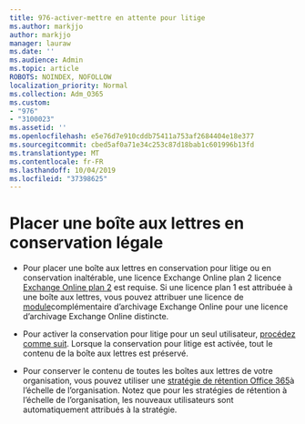 ```yaml
---
title: 976-activer-mettre en attente pour litige
ms.author: markjjo
author: markjjo
manager: lauraw
ms.date: ''
ms.audience: Admin
ms.topic: article
ROBOTS: NOINDEX, NOFOLLOW
localization_priority: Normal
ms.collection: Adm_O365
ms.custom:
- "976"
- "3100023"
ms.assetid: ''
ms.openlocfilehash: e5e76d7e910cddb75411a753af2684404e18e377
ms.sourcegitcommit: cbed5af0a71e34c253c87d18bab1c601996b13fd
ms.translationtype: MT
ms.contentlocale: fr-FR
ms.lasthandoff: 10/04/2019
ms.locfileid: "37398625"
---
```

# <a name="place-a-mailbox-on-legal-hold"></a>Placer une boîte aux lettres en conservation légale

- Pour placer une boîte aux lettres en conservation pour litige ou en conservation inaltérable, une licence Exchange Online plan 2 licence [Exchange Online plan 2](https://docs.microsoft.com/office365/servicedescriptions/office-365-platform-service-description/office-365-plan-options) est requise. Si une licence plan 1 est attribuée à une boîte aux lettres, vous pouvez attribuer une licence de [module](https://docs.microsoft.com/office365/servicedescriptions/exchange-online-archiving-service-description)complémentaire d’archivage Exchange Online pour une licence d’archivage Exchange Online distincte.

- Pour activer la conservation pour litige pour un seul utilisateur, [procédez comme suit](https://docs.microsoft.com/office365/securitycompliance/create-a-litigation-hold). Lorsque la conservation pour litige est activée, tout le contenu de la boîte aux lettres est préservé.

- Pour conserver le contenu de toutes les boîtes aux lettres de votre organisation, vous pouvez utiliser une [stratégie de rétention Office 365](https://docs.microsoft.com/microsoft-365/compliance/retention-policies#applying-a-retention-policy-to-an-entire-organization-or-specific-locations)à l’échelle de l’organisation. Notez que pour les stratégies de rétention à l’échelle de l’organisation, les nouveaux utilisateurs sont automatiquement attribués à la stratégie.
